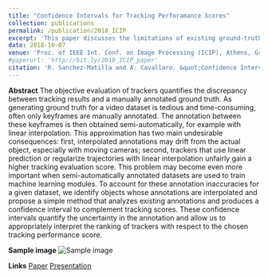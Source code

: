 ```yaml
---
title: "Confidence Intervals for Tracking Perforamance Scores"
collection: publications
permalink: /publication/2018_ICIP
excerpt: 'This paper discusses the limitations of existing ground-truth annotations that are commonly annotated via semi-automatic methods, and proposes the use of confidence intervals that can be estimated directly from already-annotated datasets.'
date: 2018-10-07
venue: 'Proc. of IEEE Int. Conf. on Image Processing (ICIP), Athens, Greece, October 7-10, 2018'
#paperurl: 'http://bit.ly/2018_ICIP_paper'
citation: 'R. Sanchez-Matilla and A. Cavallaro. &quot;Confidence Intervals for Tracking Perforamance Scores.&quot; <i>Proc. of IEEE Int. Conf. on Image Processing (ICIP)</i>.'
---
```

**Abstract**
The objective evaluation of trackers quantifies the discrepancy between tracking results and a manually annotated ground truth. As generating ground truth for a video dataset is tedious and time-consuming, often only keyframes are manually annotated. The annotation between these keyframes is then obtained semi-automatically, for example with linear interpolation. This approximation has two main undesirable consequences: first, interpolated annotations may drift from the actual object, especially with moving cameras; second, trackers that use linear prediction or regularize trajectories with linear interpolation unfairly gain a higher tracking evaluation score. This problem may become even more important when semi-automatically annotated datasets are used to train machine learning modules. To account for these annotation inaccuracies for a given dataset, we identify objects whose annotations are interpolated and propose a simple method that analyzes existing annotations and produces a confidence interval to complement tracking scores. These confidence intervals quantify the uncertainty in the annotation and allow us to appropriately interpret the ranking of trackers with respect to the chosen tracking performance score. 

**Sample image**
![Sample image](https://risama.github.io/files/2018_ICIP/sample1.png)

**Links**
[Paper](http://bit.ly/2018_ICIP_paper)
[Presentation](http://bit.ly/2018_ICIP_presentation)